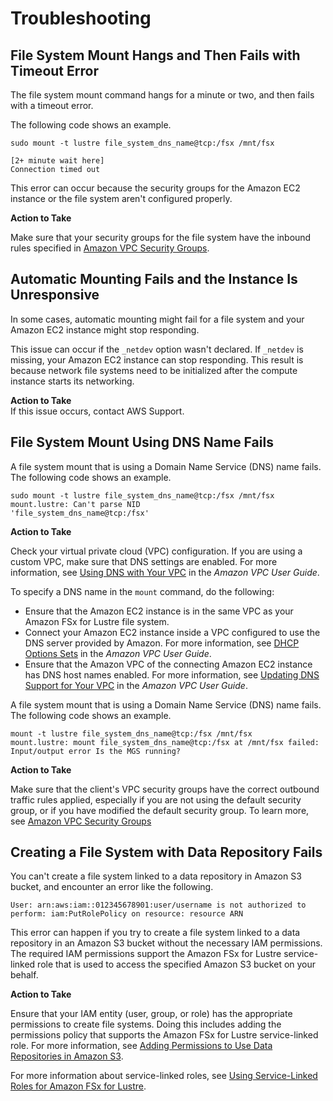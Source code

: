 # Troubleshooting<a name="troubleshooting"></a>

## File System Mount Hangs and Then Fails with Timeout Error<a name="mount-hangs-fails-timeout"></a>

The file system mount command hangs for a minute or two, and then fails with a timeout error\. 

The following code shows an example\.

```
sudo mount -t lustre file_system_dns_name@tcp:/fsx /mnt/fsx

[2+ minute wait here]
Connection timed out
```

This error can occur because the security groups for the Amazon EC2 instance or the file system aren't configured properly\.

**Action to Take**

Make sure that your security groups for the file system have the inbound rules specified in [Amazon VPC Security Groups](limit-access-security-groups.md#fsx-vpc-security-groups)\. 

## Automatic Mounting Fails and the Instance Is Unresponsive<a name="lustre-automount-fails"></a>

In some cases, automatic mounting might fail for a file system and your Amazon EC2 instance might stop responding\.

This issue can occur if the `_netdev` option wasn't declared\. If `_netdev` is missing, your Amazon EC2 instance can stop responding\. This result is because network file systems need to be initialized after the compute instance starts its networking\.

**Action to Take**  
If this issue occurs, contact AWS Support\.

## File System Mount Using DNS Name Fails<a name="mount-fails-dns-name"></a>

A file system mount that is using a Domain Name Service \(DNS\) name fails\. The following code shows an example\.

```
sudo mount -t lustre file_system_dns_name@tcp:/fsx /mnt/fsx
mount.lustre: Can't parse NID 
'file_system_dns_name@tcp:/fsx'
```

**Action to Take**

Check your virtual private cloud \(VPC\) configuration\. If you are using a custom VPC, make sure that DNS settings are enabled\. For more information, see [Using DNS with Your VPC](https://docs.aws.amazon.com/vpc/latest/userguide/vpc-dns.html) in the *Amazon VPC User Guide*\. 

To specify a DNS name in the `mount` command, do the following:
+ Ensure that the Amazon EC2 instance is in the same VPC as your Amazon FSx for Lustre file system\.
+ Connect your Amazon EC2 instance inside a VPC configured to use the DNS server provided by Amazon\. For more information, see [DHCP Options Sets](https://docs.aws.amazon.com/vpc/latest/userguide/VPC_DHCP_Options.html) in the *Amazon VPC User Guide*\.
+ Ensure that the Amazon VPC of the connecting Amazon EC2 instance has DNS host names enabled\. For more information, see [Updating DNS Support for Your VPC](https://docs.aws.amazon.com/vpc/latest/userguide/vpc-dns.html#vpc-dns-updating) in the *Amazon VPC User Guide*\.

A file system mount that is using a Domain Name Service \(DNS\) name fails\. The following code shows an example\.

```
mount -t lustre file_system_dns_name@tcp:/fsx /mnt/fsx
mount.lustre: mount file_system_dns_name@tcp:/fsx at /mnt/fsx failed: Input/output error Is the MGS running?
```

**Action to Take**

 Make sure that the client's VPC security groups have the correct outbound traffic rules applied, especially if you are not using the default security group, or if you have modified the default security group\. To learn more, see [Amazon VPC Security Groups](limit-access-security-groups.md#fsx-vpc-security-groups) 

## Creating a File System with Data Repository Fails<a name="slr-permissions-fails"></a>

You can't create a file system linked to a data repository in Amazon S3 bucket, and encounter an error like the following\.

```
User: arn:aws:iam::012345678901:user/username is not authorized to perform: iam:PutRolePolicy on resource: resource ARN
```

This error can happen if you try to create a file system linked to a data repository in an Amazon S3 bucket without the necessary IAM permissions\. The required IAM permissions support the Amazon FSx for Lustre service\-linked role that is used to access the specified Amazon S3 bucket on your behalf\.

**Action to Take**

Ensure that your IAM entity \(user, group, or role\) has the appropriate permissions to create file systems\. Doing this includes adding the permissions policy that supports the Amazon FSx for Lustre service\-linked role\. For more information, see [Adding Permissions to Use Data Repositories in Amazon S3](setting-up.md#fsx-adding-permissions-s3)\.

For more information about service\-linked roles, see [Using Service\-Linked Roles for Amazon FSx for Lustre](using-service-linked-roles.md)\.